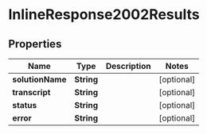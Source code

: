 
# InlineResponse2002Results

## Properties
Name | Type | Description | Notes
------------ | ------------- | ------------- | -------------
**solutionName** | **String** |  |  [optional]
**transcript** | **String** |  |  [optional]
**status** | **String** |  |  [optional]
**error** | **String** |  |  [optional]



